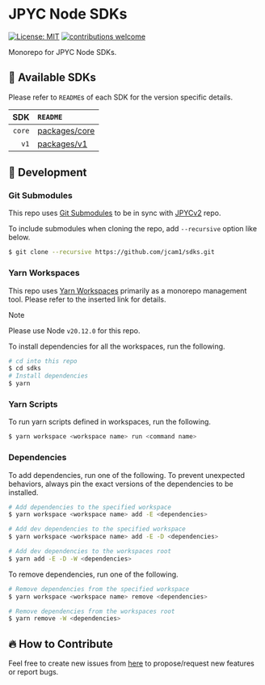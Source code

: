 # JPYC Node SDKs

[![License: MIT](https://img.shields.io/badge/License-MIT-yellow.svg)](./LICENSE)
[![contributions welcome](https://img.shields.io/badge/contributions-welcome-brightgreen.svg?style=flat)](https://github.com/jcam1/sdks/issues/new/choose)

Monorepo for JPYC Node SDKs.

## 🌈 Available SDKs

Please refer to `README`s of each SDK for the version specific details.

|    SDK | `README`                                   |
| -----: | :----------------------------------------- |
| `core` | [packages/core](./packages/core/README.md) |
|   `v1` | [packages/v1](./packages/v1/README.md)     |

## 🔨 Development

### Git Submodules

This repo uses [Git Submodules](https://git-scm.com/book/en/v2/Git-Tools-Submodules) to be in sync with [JPYCv2](https://github.com/jcam1/JPYCv2/tree/main) repo.

To include submodules when cloning the repo, add `--recursive` option like below.

```sh
$ git clone --recursive https://github.com/jcam1/sdks.git
```

### Yarn Workspaces

This repo uses [Yarn Workspaces](https://yarnpkg.com/features/workspaces) primarily as a monorepo management tool. Please refer to the inserted link for details.

> [!NOTE]
> Please use Node `v20.12.0` for this repo.

To install dependencies for all the workspaces, run the following.

```sh
# cd into this repo
$ cd sdks
# Install dependencies
$ yarn
```

### Yarn Scripts

To run yarn scripts defined in workspaces, run the following.

```sh
$ yarn workspace <workspace name> run <command name>
```

### Dependencies

To add dependencies, run one of the following. To prevent unexpected behaviors, always pin the exact versions of the dependencies to be installed.

```sh
# Add dependencies to the specified workspace
$ yarn workspace <workspace name> add -E <dependencies>

# Add dev dependencies to the specified workspace
$ yarn workspace <workspace name> add -E -D <dependencies>

# Add dev dependencies to the workspaces root
$ yarn add -E -D -W <dependencies>
```

To remove dependencies, run one of the following.

```sh
# Remove dependencies from the specified workspace
$ yarn workspace <workspace name> remove <dependencies>

# Remove dependencies from the workspaces root
$ yarn remove -W <dependencies>
```

## 🔥 How to Contribute

Feel free to create new issues from [here](https://github.com/jcam1/sdks/issues/new/choose) to propose/request new features or report bugs.
